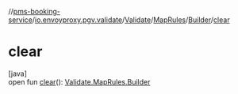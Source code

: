 //[pms-booking-service](../../../../../index.md)/[io.envoyproxy.pgv.validate](../../../index.md)/[Validate](../../index.md)/[MapRules](../index.md)/[Builder](index.md)/[clear](clear.md)

# clear

[java]\
open fun [clear](clear.md)(): [Validate.MapRules.Builder](index.md)